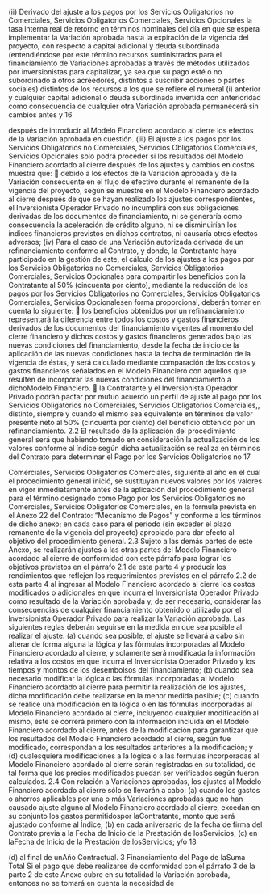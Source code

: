 (ii) Derivado del ajuste a los pagos por los Servicios Obligatorios no
Comerciales, Servicios Obligatorios Comerciales, Servicios Opcionales la tasa interna real
de retorno en términos nominales del día en que se espera implementar la Variación
aprobada hasta la expiración de la vigencia del proyecto, con respecto a capital adicional y
deuda subordinada (entendiéndose por este término recursos suministrados para el
financiamiento de Variaciones aprobadas a través de métodos utilizados por inversionistas
para capitalizar, ya sea que su pago esté o no subordinado a otros acreedores, distintos a
suscribir acciones o partes sociales) distintos de los recursos a los que se refiere el numeral
(i) anterior y cualquier capital adicional o deuda subordinada invertida con anterioridad como
consecuencia de cualquier otra Variación aprobada permanecerá sin cambios antes y
16

después de introducir al Modelo Financiero acordado al cierre los efectos de la Variación
aprobada en cuestión.
(iii) El ajuste a los pagos por los Servicios Obligatorios no Comerciales,
Servicios Obligatorios Comerciales, Servicios Opcionales solo podrá proceder si los
resultados del Modelo Financiero acordado al cierre después de los ajustes y cambios en
costos muestra que:
 debido a los efectos de la Variación aprobada y de la Variación
consecuente en el flujo de efectivo durante el remanente de la vigencia
del proyecto, según se muestre en el Modelo Financiero acordado al
cierre después de que se hayan realizado los ajustes correspondientes,
el Inversionista Operador Privado no incumplirá con sus obligaciones
derivadas de los documentos de financiamiento, ni se generaría como
consecuencia la aceleración de crédito alguno, ni se disminuirían los
índices financieros previstos en dichos contratos, ni causaría otros
efectos adversos;
(iv) Para el caso de una Variación autorizada derivada de un refinanciamiento
conforme al Contrato, y donde, la Contratante haya participado en la gestión de este, el
cálculo de los ajustes a los pagos por los Servicios Obligatorios no Comerciales, Servicios
Obligatorios Comerciales, Servicios Opcionales para compartir los beneficios con la
Contratante al 50% (cincuenta por ciento), mediante la reducción de los pagos por los
Servicios Obligatorios no Comerciales, Servicios Obligatorios Comerciales, Servicios
Opcionalesen forma proporcional, deberán tomar en cuenta lo siguiente:
 los beneficios obtenidos por un refinanciamiento representará la
diferencia entre todos los costos y gastos financieros derivados de los
documentos del financiamiento vigentes al momento del cierre
financiero y dichos costos y gastos financieros generados bajo las
nuevas condiciones del financiamiento, desde la fecha de inicio de la
aplicación de las nuevas condiciones hasta la fecha de terminación de
la vigencia de éstas, y será calculado mediante comparación de los
costos y gastos financieros señalados en el Modelo Financiero con
aquellos que resulten de incorporar las nuevas condiciones del
financiamiento a dichoModelo Financiero.
 la Contratante y el Inversionista Operador Privado podrán pactar por
mutuo acuerdo un perfil de ajuste al pago por los Servicios Obligatorios
no Comerciales, Servicios Obligatorios Comerciales,, distinto, siempre y
cuando el mismo sea equivalente en términos de valor presente neto al
50% (cincuenta por ciento) del beneficio obtenido por un
refinanciamiento.
2.2 El resultado de la aplicación del procedimiento general será que habiendo tomado
en consideración la actualización de los valores conforme al índice según dicha actualización se
realiza en términos del Contrato para determinar el Pago por los Servicios Obligatorios no
17

Comerciales, Servicios Obligatorios Comerciales, siguiente al año en el cual el procedimiento
general inició, se sustituyan nuevos valores por los valores en vigor inmediatamente antes de la
aplicación del procedimiento general para el término designado como Pago por los Servicios
Obligatorios no Comerciales, Servicios Obligatorios Comerciales, en la fórmula prevista en el Anexo
22 del Contrato: “Mecanismo de Pagos” y conforme a los términos de dicho anexo; en cada caso
para el período (sin exceder el plazo remanente de la vigencia del proyecto) apropiado para dar
efecto al objetivo del procedimiento general.
2.3 Sujeto a las demás partes de este Anexo, se realizarán ajustes a las otras partes del
Modelo Financiero acordado al cierre de conformidad con este párrafo para lograr los objetivos
previstos en el párrafo 2.1 de esta parte 4 y producir los rendimientos que reflejen los requerimientos
previstos en el párrafo 2.2 de esta parte 4 al ingresar al Modelo Financiero acordado al cierre los
costos modificados o adicionales en que incurra el Inversionista Operador Privado como resultado
de la Variación aprobada y, de ser necesario, considerar las consecuencias de cualquier
financiamiento obtenido o utilizado por el Inversionista Operador Privado para realizar la Variación
aprobada. Las siguientes reglas deberán seguirse en la medida en que sea posible al realizar el
ajuste:
(a) cuando sea posible, el ajuste se llevará a cabo sin alterar de forma alguna la
lógica y las fórmulas incorporadas al Modelo Financiero acordado al cierre, y solamente será
modificada la información relativa a los costos en que incurra el Inversionista Operador Privado y los
tiempos y montos de los desembolsos del financiamiento;
(b) cuando sea necesario modificar la lógica o las fórmulas incorporadas al
Modelo Financiero acordado al cierre para permitir la realización de los ajustes, dicha modificación
debe realizarse en la menor medida posible;
(c) cuando se realice una modificación en la lógica o en las fórmulas
incorporadas al Modelo Financiero acordado al cierre, incluyendo cualquier modificación al mismo,
éste se correrá primero con la información incluida en el Modelo Financiero acordado al cierre, antes
de la modificación para garantizar que los resultados del Modelo Financiero acordado al cierre,
según fue modificado, correspondan a los resultados anteriores a la modificación; y
(d) cualesquiera modificaciones a la lógica o a las fórmulas incorporadas al
Modelo Financiero acordado al cierre serán registradas en su totalidad, de tal forma que los precios
modificados puedan ser verificados según fueron calculados.
2.4 Con relación a Variaciones aprobadas, los ajustes al Modelo Financiero acordado al
cierre sólo se llevarán a cabo:
(a) cuando los gastos o ahorros aplicables por una o más Variaciones
aprobadas que no han causado ajuste alguno al Modelo Financiero acordado al cierre, excedan en
su conjunto los gastos permitidospor laContratante, monto que será ajustado conforme al Índice;
(b) en cada aniversario de la fecha de firma del Contrato previa a la Fecha de
Inicio de la Prestación de losServicios;
(c) en laFecha de Inicio de la Prestación de losServicios; y/o
18

(d) al final de unAño Contractual.
3 Financiamiento del Pago de laSuma Total
Si el pago que debe realizarse de conformidad con el párrafo 3 de la parte 2 de este Anexo
cubre en su totalidad la Variación aprobada, entonces no se tomará en cuenta la necesidad de
